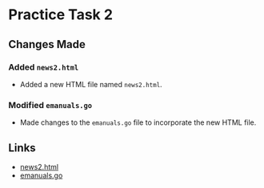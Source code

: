 # Practice Task 2

## Changes Made

### Added `news2.html`
- Added a new HTML file named `news2.html`.

### Modified `emanuals.go`
- Made changes to the `emanuals.go` file to incorporate the new HTML file.

## Links

- [news2.html](./news2.html)
- [emanuals.go](./emanuals.go)
